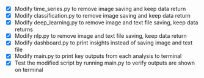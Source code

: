 - [x] Modify time_series.py to remove image saving and keep data return
- [x] Modify classification.py to remove image saving and keep data return
- [x] Modify deep_learning.py to remove image and text file saving, keep data returns
- [x] Modify nlp.py to remove image and text file saving, keep data return
- [x] Modify dashboard.py to print insights instead of saving image and text file
- [x] Modify main.py to print key outputs from each analysis to terminal
- [x] Test the modified script by running main.py to verify outputs are shown on terminal
